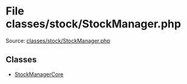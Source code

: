 File classes/stock/StockManager.php
=========

Source: [classes/stock/StockManager.php](https://github.com/PrestaShop/PrestaShop/blob/1.6.1.1/classes/stock/StockManager.php)


Classes
-------

* [StockManagerCore](class.StockManagerCore.md)

